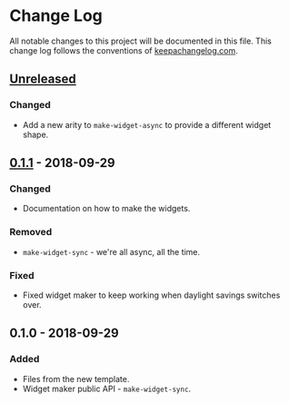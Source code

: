 # Change Log
All notable changes to this project will be documented in this file. This change log follows the conventions of [keepachangelog.com](http://keepachangelog.com/).

## [Unreleased]
### Changed
- Add a new arity to `make-widget-async` to provide a different widget shape.

## [0.1.1] - 2018-09-29
### Changed
- Documentation on how to make the widgets.

### Removed
- `make-widget-sync` - we're all async, all the time.

### Fixed
- Fixed widget maker to keep working when daylight savings switches over.

## 0.1.0 - 2018-09-29
### Added
- Files from the new template.
- Widget maker public API - `make-widget-sync`.

[Unreleased]: https://github.com/your-name/playclj/compare/0.1.1...HEAD
[0.1.1]: https://github.com/your-name/playclj/compare/0.1.0...0.1.1
